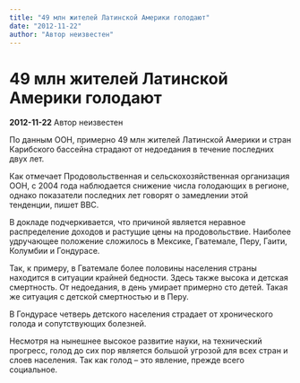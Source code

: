 ```yaml
---
title: "49 млн жителей Латинской Америки голодают"
date: "2012-11-22"
author: "Автор неизвестен"
---
```


# 49 млн жителей Латинской Америки голодают

**2012-11-22** Автор неизвестен

По данным ООН, примерно 49 млн жителей Латинской Америки и стран Карибского бассейна страдают от недоедания в течение последних двух лет.

Как отмечает Продовольственная и сельскохозяйственная организация ООН, с 2004 года наблюдается снижение числа голодающих в регионе, однако показатели последних лет говорят о замедлении этой тенденции, пишет ВВС.

В докладе подчеркивается, что причиной является неравное распределение доходов и растущие цены на продовольствие. Наиболее удручающее положение сложилось в Мексике, Гватемале, Перу, Гаити, Колумбии и Гондурасе.

Так, к примеру, в Гватемале более половины населения страны находится в ситуации крайней бедности. Здесь также высока и детская смертность. От недоедания, в день умирает примерно сто детей. Такая же ситуация с детской смертностью и в Перу.

В Гондурасе четверь детского населения страдает от хронического голода и сопутствующих болезней.

Несмотря на нынешнее высокое развитие науки, на технический прогресс, голод до сих пор является большой угрозой для всех стран и слоев населения. Так как голод – это явление, прежде всего социальное.